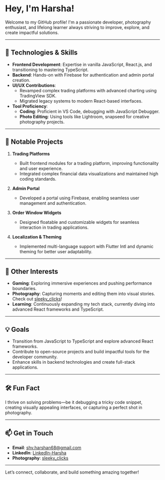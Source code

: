 # Hey, I'm Harsha!  

Welcome to my GitHub profile! I'm a passionate developer, photography enthusiast, and lifelong learner always striving to improve, explore, and create impactful solutions.  

---

## 🔧 Technologies & Skills  

- **Frontend Development**: Expertise in vanilla JavaScript, React.js, and transitioning to mastering TypeScript.  
- **Backend**: Hands-on with Firebase for authentication and admin portal creation.  
- **UI/UX Contributions**:  
  - Revamped complex trading platforms with advanced charting using TradingView SDK.  
  - Migrated legacy systems to modern React-based interfaces.  
- **Tool Proficiency**:  
  - **Coding**: Proficient in VS Code, debugging with JavaScript Debugger.  
  - **Photo Editing**: Using tools like Lightroom, snapseed for creative photography projects.  

---

## 🌟 Notable Projects  

1. **Trading Platforms**  
   - Built frontend modules for a trading platform, improving functionality and user experience.  
   - Integrated complex financial data visualizations and maintained high coding standards.  

2. **Admin Portal**  
   - Developed a portal using Firebase, enabling seamless user management and authentication.  

3. **Order Window Widgets**  
   - Designed floatable and customizable widgets for seamless interaction in trading applications.  

4. **Localization & Theming**  
   - Implemented multi-language support with Flutter Intl and dynamic theming for better user adaptability.  

---

## 🚀 Other Interests  

- **Gaming**: Exploring immersive experiences and pushing performance boundaries.  
- **Photography**: Capturing moments and editing them into visual stories. Check out [sleeky_clicks](https://www.instagram.com/sleeky_clicks)!  
- **Learning**: Continuously expanding my tech stack, currently diving into advanced React frameworks and TypeScript.  

---

## 💡 Goals  

- Transition from JavaScript to TypeScript and explore advanced React frameworks.  
- Contribute to open-source projects and build impactful tools for the developer community.  
- Enhance skills in backend technologies and create full-stack applications.  

---

## 🛠️ Fun Fact  

I thrive on solving problems—be it debugging a tricky code snippet, creating visually appealing interfaces, or capturing a perfect shot in photography.  

---

## 📫 Get in Touch  

- **Email**: [shv.harshan68@gmail.com](shv.harshan68@gmail.com)  
- **LinkedIn**: [LinkedIn-Harsha](https://www.linkedin.com/in/harsha-vardhan-4a4687151/)  
- **Photography**: [sleeky_clicks](https://www.instagram.com/sleeky_clicks)  

---

Let’s connect, collaborate, and build something amazing together!  
